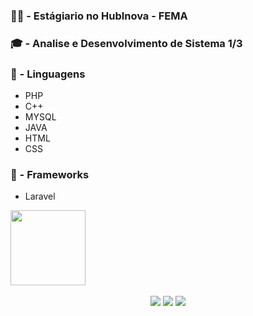 <h3>👨‍💻 - Estágiario no HubInova - FEMA </h3>

<h3>🎓 - Analise e Desenvolvimento de Sistema 1/3</h3>

<h3>👾 - Linguagens</h3>
<ul>
    <li>PHP</li>
    <li>C++</li>
    <li>MYSQL</li>
    <li>JAVA</li>
    <li>HTML</li>
    <li>CSS</li>
</ul>

<h3>🤖 - Frameworks</h3>
<ul>
    <li>Laravel</li>
</ul>

<div align="center" style="display:flex;">
    <img height="120em"  src="https://github-readme-stats.vercel.app/api/top-langs/?username=luisfe1ipe&layout=compact&langs_count=7&theme=discord_old_blurple"/>
</div>



<br>

<div align="center"> 
  <a href="https://instagram.com/luisfe1ipe" target="_blank"><img src="https://img.shields.io/badge/-Instagram-%23E4405F?style=for-the-badge&logo=instagram&logoColor=white" target="_blank"></a>
  <a href = "mailto:luisfelipe.pxl@gmail.com"><img src="https://img.shields.io/badge/-Gmail-%23333?style=for-the-badge&logo=gmail&logoColor=white" target="_blank"></a>
  <a href="https://linkedin.com/in/luis-felipe-dos-santos-944b59249" target="_blank"><img src="https://img.shields.io/badge/-LinkedIn-%230077B5?style=for-the-badge&logo=linkedin&logoColor=white" target="_blank"></a>
</div>

